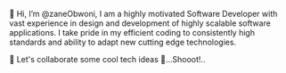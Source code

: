 👋 Hi, I’m @zaneObwoni, I am a highly motivated Software Developer with vast experience in design and development of highly scalable
software applications. I take pride in my efficient coding to consistently high standards and ability to adapt new
cutting edge technologies.

💞️ Let's collaborate some cool tech ideas 👀...Shooot!..

<!---
zaneObwoni/zaneObwoni is a ✨ special ✨ repository because its `README.md` (this file) appears on your GitHub profile.
You can click the Preview link to take a look at your changes.
--->
